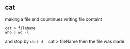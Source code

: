 ## cat
making a file and countinues writing file containt  
```
cat > fileName
who | wc -l
```
and stop by `ctrl-d  `
cat > fileName
then the file was made.  


